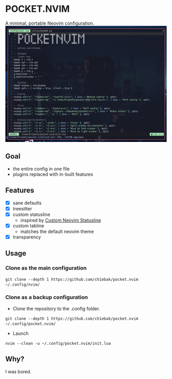 # POCKET.NVIM
A minimal, portable Neovim configuration.
![](https://raw.githubusercontent.com/ch1ebak/pocket.nvim/refs/heads/main/screenshots/pocketnvim.png)


## Goal
- the entire config in one file
- plugins replaced with in-built features


## Features
- [x] sane defaults
- [x] treesitter
- [x] custom statusline
    - inspired by [Custom Neovim Statusline](https://nuxsh.is-a.dev/blog/custom-nvim-statusline.html)
- [x] custom tabline
    - matches the default neovim theme
- [x] transparency

## Usage

### Clone as the main configuration
```
git clone --depth 1 https://github.com/ch1ebak/pocket.nvim ~/.config/nvim/
```

### Clone as a backup configuration
- Clone the repository to the .config folder.
```
git clone --depth 1 https://github.com/ch1ebak/pocket.nvim ~/.config/pocket.nvim/
```
- Launch
```
nvim --clean -u ~/.config/pocket.nvim/init.lua
```


## Why?
I was bored.
